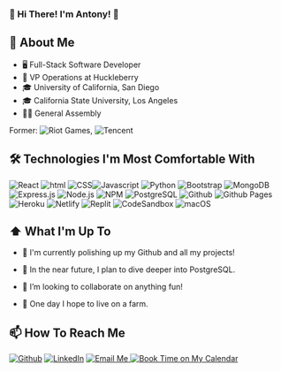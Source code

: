 ### 👋 Hi There! I'm Antony! 👋

## 📔 About Me
- 🖥 Full-Stack Software Developer
- 💼 VP Operations at Huckleberry
- 🎓 University of California, San Diego
- 🎓 California State University, Los Angeles
- 👨‍💻 General Assembly

Former: <img alt="Riot Games" src="https://img.shields.io/badge/Riot%20Games%20Alum-D32936?style=flat-square&logo=riotgames&logoColor=white" />, <img alt="Tencent" src="https://img.shields.io/badge/Tencent Alum-1572B6?style=flat-square&logo=tencentqq&logoColor=white" />

## 🛠 Technologies I'm Most Comfortable With

<img alt="React" src="https://img.shields.io/badge/-React-45b8d8?style=flat-square&logo=react&logoColor=white" />
<img alt="html" src="https://img.shields.io/badge/HTML-E34F26?style=flat-square&logo=html5&logoColor=white" />
<img alt="CSS" src="https://img.shields.io/badge/CSS-1572B6?style=flat-square&logo=css3&logoColor=white" /><img alt="Javascript" src="https://img.shields.io/badge/JavaScript-F7DF1E?style=flat-square&logo=javascript&logoColor=white" />
<img alt="Python" src="https://img.shields.io/badge/Python-3776AB?style=flat-square&logo=python&logoColor=white" />
<img alt="Bootstrap" src="https://img.shields.io/badge/Bootstrap-7952B3?style=flat-square&logo=bootstrap&logoColor=white" />


<img alt="MongoDB" src="https://img.shields.io/badge/-MongoDB-13aa52?style=flat-square&logo=mongodb&logoColor=white" />
<img alt="Express.js" src="https://img.shields.io/badge/Express.js-000000?style=flat-square&logo=express&logoColor=white" />
<img alt="Node.js" src="https://img.shields.io/badge/-Node.js-43853d?style=flat-square&logo=Node.js&logoColor=white" />
<img alt="NPM" src="https://img.shields.io/badge/-NPM-CB3837?style=flat-square&logo=npm&logoColor=white" />
<img alt="PostgreSQL" src="https://img.shields.io/badge/PostgreSQL-4169E1?style=flat-square&logo=PostgreSQL&logoColor=white" />

<img alt="Github" src="https://img.shields.io/badge/Github-181717?style=flat-square&logo=github&logoColor=white" />
<img alt="Github Pages" src="https://img.shields.io/badge/Github%20Pages-222222?style=flat-square&logo=githubpages&logoColor=white" />
<img alt="Heroku" src="https://img.shields.io/badge/Heroku-430098?style=flat-square&logo=heroku&logoColor=white" />
<img alt="Netlify" src="https://img.shields.io/badge/Netlify-00C7B7?style=flat-square&logo=netlify&logoColor=white" />

<img alt="Replit" src="https://img.shields.io/badge/Replit-F26207?style=flat-square&logo=replit&logoColor=white" />
<img alt="CodeSandbox" src="https://img.shields.io/badge/CodeSandbox-151515?style=flat-square&logo=codesandbox&logoColor=white" />
<img alt="macOS" src="https://img.shields.io/badge/macOS-000000?style=flat-square&logo=macOS&logoColor=white" />

## ⬆ What I'm Up To 
- 🔨 I'm currently polishing up my Github and all my projects!

- 🎯 In the near future, I plan to dive deeper into PostgreSQL.

- 👯 I’m looking to collaborate on anything fun!
	
- 🤞 One day I hope to live on a farm.

## 📫 How To Reach Me
<p>
<a href="https://github.com/Antonomy" target="_blank"><img alt="Github" src="https://img.shields.io/badge/GitHub-%2312100E.svg?&style=for-the-badge&logo=Github&logoColor=white" /></a>
<a href="https://www.linkedin.com/in/antonyyu/" target="_blank"><img alt="LinkedIn" src="https://img.shields.io/badge/linkedin-%230077B5.svg?&style=for-the-badge&logo=linkedin&logoColor=white" /></a>
<a href="mailto:antonyyu@gmail.com" target="_blank"><img alt="Email Me" src="https://img.shields.io/badge/Email%20me-EA4335.svg?&style=for-the-badge&logo=gmail&logoColor=white" />
<a href="https://calendly.com/antonyyu" target="_blank"><img alt="Book Time on My Calendar" src="https://img.shields.io/badge/Book%20Time%20with%20me-4285F4.svg?&style=for-the-badge&logo=googlecalendar&logoColor=white" /></a>
</p>